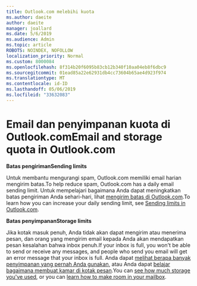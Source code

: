 ```yaml
---
title: Outlook.com melebihi kuota
ms.author: daeite
author: daeite
manager: joallard
ms.date: 5/6/2019
ms.audience: Admin
ms.topic: article
ROBOTS: NOINDEX, NOFOLLOW
localization_priority: Normal
ms.custom: 8000084
ms.openlocfilehash: 8f314b20f6095b83cb12b340f10aa04eb8f6dbc9
ms.sourcegitcommit: 01ead85a22e62931db4cc73604b65ae4d923f974
ms.translationtype: MT
ms.contentlocale: id-ID
ms.lasthandoff: 05/06/2019
ms.locfileid: "33632083"
---
```

# <a name="email-and-storage-quota-in-outlookcom"></a><span data-ttu-id="5b8f8-102">Email dan penyimpanan kuota di Outlook.com</span><span class="sxs-lookup"><span data-stu-id="5b8f8-102">Email and storage quota in Outlook.com</span></span>

<span data-ttu-id="5b8f8-103">**Batas pengiriman**</span><span class="sxs-lookup"><span data-stu-id="5b8f8-103">**Sending limits**</span></span>

<span data-ttu-id="5b8f8-104">Untuk membantu mengurangi spam, Outlook.com memiliki email harian mengirim batas.</span><span class="sxs-lookup"><span data-stu-id="5b8f8-104">To help reduce spam, Outlook.com has a daily email sending limit.</span></span> <span data-ttu-id="5b8f8-105">Untuk mempelajari bagaimana Anda dapat meningkatkan batas pengiriman Anda sehari-hari, lihat [mengirim batas di Outlook.com](https://support.office.com/article/279ee200-594c-40f0-9ec8-bb6af7735c2e).</span><span class="sxs-lookup"><span data-stu-id="5b8f8-105">To learn how you can increase your daily sending limit, see [Sending limits in Outlook.com](https://support.office.com/article/279ee200-594c-40f0-9ec8-bb6af7735c2e).</span></span>

<span data-ttu-id="5b8f8-106">**Batas penyimpanan**</span><span class="sxs-lookup"><span data-stu-id="5b8f8-106">**Storage limits**</span></span>

<span data-ttu-id="5b8f8-107">Jika kotak masuk penuh, Anda tidak akan dapat mengirim atau menerima pesan, dan orang yang mengirim email kepada Anda akan mendapatkan pesan kesalahan bahwa inbox penuh.</span><span class="sxs-lookup"><span data-stu-id="5b8f8-107">If your inbox is full, you won't be able to send or receive any messages, and people who send you email will get an error message that your inbox is full.</span></span> <span data-ttu-id="5b8f8-108">Anda dapat [melihat berapa banyak penyimpanan yang pernah Anda gunakan](https://go.microsoft.com/fwlink/?linkid=2052089), atau Anda dapat [belajar bagaimana membuat kamar di kotak pesan](https://support.office.com/article/7ac99134-69e5-4619-ac0b-2d313bba5e9e).</span><span class="sxs-lookup"><span data-stu-id="5b8f8-108">You can [see how much storage you've used](https://go.microsoft.com/fwlink/?linkid=2052089), or you can [learn how to make room in your mailbox](https://support.office.com/article/7ac99134-69e5-4619-ac0b-2d313bba5e9e).</span></span>
